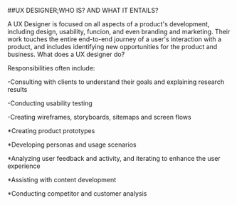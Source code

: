 ##UX DESIGNER;WHO IS? AND WHAT IT ENTAILS?

A UX Designer is focused on all aspects of a product's development, including design, usability, funcion, and even branding and marketing. Their work touches the entire end-to-end journey of a user's interaction with a product, and includes identifying new opportunities for the product and business.
What does a UX designer do?

 Responsibilities often include:

-Consulting with clients to understand their goals and explaining research results

-Conducting usability testing

-Creating wireframes, storyboards, sitemaps and screen flows

*Creating product prototypes

*Developing personas and usage scenarios

*Analyzing user feedback and activity, and iterating to enhance the user experience

*Assisting with content development

*Conducting competitor and customer analysis
